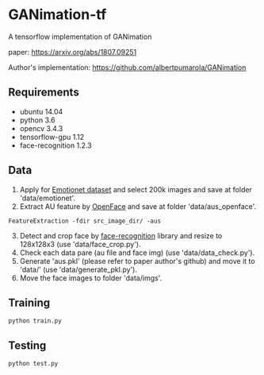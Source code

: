 # GANimation-tf
A tensorflow implementation of GANimation

paper: https://arxiv.org/abs/1807.09251

Author's implementation: https://github.com/albertpumarola/GANimation

## Requirements
- ubuntu 14.04
- python 3.6
- opencv 3.4.3
- tensorflow-gpu 1.12
- face-recognition 1.2.3

## Data
1. Apply for [Emotionet dataset](http://cbcsl.ece.ohio-state.edu/emotionet.html) and select 200k images and save at folder 'data/emotionet'.
2. Extract AU feature by [OpenFace](https://github.com/TadasBaltrusaitis/OpenFace/wiki/Action-Units) and save at folder 'data/aus_openface'.
```
FeatureExtraction -fdir src_image_dir/ -aus
```
3. Detect and crop face by [face-recognition](https://pypi.org/project/face_recognition/) library and resize to 128x128x3 (use 'data/face_crop.py').
4. Check each data pare (au file and face img) (use 'data/data_check.py').
5. Generate 'aus.pkl' (please refer to paper author's github) and move it to 'data/' (use 'data/generate_pkl.py').
6. Move the face images to folder 'data/imgs'.

## Training
```
python train.py
```

## Testing
```
python test.py
```
